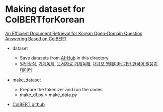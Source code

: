 # Making dataset for ColBERTforKorean

[An Efficient Document Retrieval for Korean Open-Domain Question Answering Based on ColBERT](https://www.mdpi.com/2076-3417/13/24/13177)


- dataset
  - Save datasets from [AI-Hub](https://www.aihub.or.kr/) in this directory
  - [일반상식](https://www.aihub.or.kr/aihubdata/data/view.do?currMenu=115&topMenu=100&aihubDataSe=realm&dataSetSn=106), [기계독헤](https://www.aihub.or.kr/aihubdata/data/view.do?currMenu=115&topMenu=100&aihubDataSe=realm&dataSetSn=89), [도서자료 기계독해](https://www.aihub.or.kr/aihubdata/data/view.do?currMenu=115&topMenu=100&aihubDataSe=realm&dataSetSn=92), [대규모 웹데이터 기반 한국어 말뭉치 데이터](https://www.aihub.or.kr/aihubdata/data/view.do?currMenu=115&topMenu=100&aihubDataSe=realm&dataSetSn=624)
    
- make_dataset
  - Prepare the tokenizer and run the codes 
  - make_df.py > make_data.py

- [ColBERT github](https://github.com/stanford-futuredata/ColBERT)
